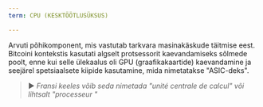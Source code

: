 ```yaml
---
term: CPU (KESKTÖÖTLUSÜKSUS)

---
```

Arvuti põhikomponent, mis vastutab tarkvara masinakäskude täitmise eest. Bitcoini kontekstis kasutati algselt protsessorit kaevandamiseks sõlmede poolt, enne kui selle ülekaalus oli GPU (graafikakaartide) kaevandamine ja seejärel spetsiaalsete kiipide kasutamine, mida nimetatakse "ASIC-deks".

> ► *Fransi keeles võib seda nimetada "unité centrale de calcul" või lihtsalt "processeur "*